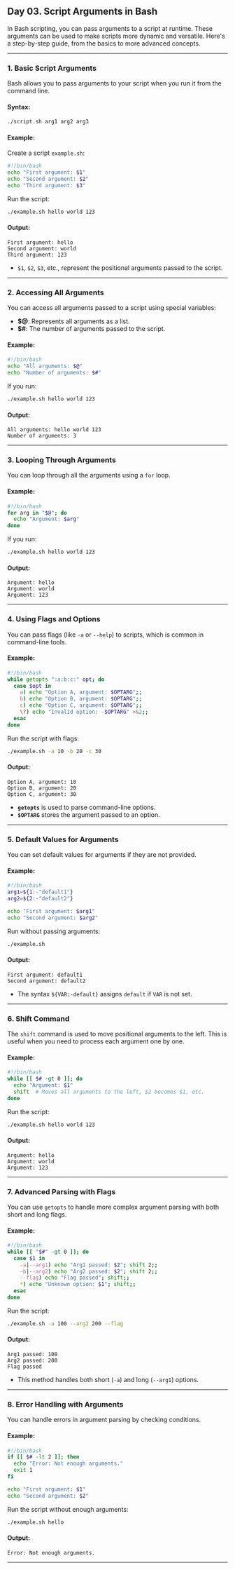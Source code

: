 ## Day 03. Script Arguments in Bash

In Bash scripting, you can pass arguments to a script at runtime. These arguments can be used to make scripts more dynamic and versatile. Here's a step-by-step guide, from the basics to more advanced concepts.

---

### 1. **Basic Script Arguments**
Bash allows you to pass arguments to your script when you run it from the command line.

#### Syntax:
```bash
./script.sh arg1 arg2 arg3
```

#### Example:
Create a script `example.sh`:
```bash
#!/bin/bash
echo "First argument: $1"
echo "Second argument: $2"
echo "Third argument: $3"
```

Run the script:
```bash
./example.sh hello world 123
```

#### Output:
```
First argument: hello
Second argument: world
Third argument: 123
```

- `$1`, `$2`, `$3`, etc., represent the positional arguments passed to the script.

---

### 2. **Accessing All Arguments**
You can access all arguments passed to a script using special variables:

- **$@**: Represents all arguments as a list.
- **$#**: The number of arguments passed to the script.

#### Example:
```bash
#!/bin/bash
echo "All arguments: $@"
echo "Number of arguments: $#"
```

If you run:
```bash
./example.sh hello world 123
```

#### Output:
```
All arguments: hello world 123
Number of arguments: 3
```

---

### 3. **Looping Through Arguments**
You can loop through all the arguments using a `for` loop.

#### Example:
```bash
#!/bin/bash
for arg in "$@"; do
  echo "Argument: $arg"
done
```

If you run:
```bash
./example.sh hello world 123
```

#### Output:
```
Argument: hello
Argument: world
Argument: 123
```

---

### 4. **Using Flags and Options**
You can pass flags (like `-a` or `--help`) to scripts, which is common in command-line tools.

#### Example:
```bash
#!/bin/bash
while getopts ":a:b:c:" opt; do
  case $opt in
    a) echo "Option A, argument: $OPTARG";;
    b) echo "Option B, argument: $OPTARG";;
    c) echo "Option C, argument: $OPTARG";;
    \?) echo "Invalid option: -$OPTARG" >&2;;
  esac
done
```

Run the script with flags:
```bash
./example.sh -a 10 -b 20 -c 30
```

#### Output:
```
Option A, argument: 10
Option B, argument: 20
Option C, argument: 30
```

- **`getopts`** is used to parse command-line options.
- **`$OPTARG`** stores the argument passed to an option.

---

### 5. **Default Values for Arguments**
You can set default values for arguments if they are not provided.

#### Example:
```bash
#!/bin/bash
arg1=${1:-"default1"}
arg2=${2:-"default2"}

echo "First argument: $arg1"
echo "Second argument: $arg2"
```

Run without passing arguments:
```bash
./example.sh
```

#### Output:
```
First argument: default1
Second argument: default2
```

- The syntax `${VAR:-default}` assigns `default` if `VAR` is not set.

---

### 6. **Shift Command**
The `shift` command is used to move positional arguments to the left. This is useful when you need to process each argument one by one.

#### Example:
```bash
#!/bin/bash
while [[ $# -gt 0 ]]; do
  echo "Argument: $1"
  shift  # Moves all arguments to the left, $2 becomes $1, etc.
done
```

Run the script:
```bash
./example.sh hello world 123
```

#### Output:
```
Argument: hello
Argument: world
Argument: 123
```

---

### 7. **Advanced Parsing with Flags**
You can use `getopts` to handle more complex argument parsing with both short and long flags.

#### Example:
```bash
#!/bin/bash
while [[ "$#" -gt 0 ]]; do
  case $1 in
    -a|--arg1) echo "Arg1 passed: $2"; shift 2;;
    -b|--arg2) echo "Arg2 passed: $2"; shift 2;;
    --flag) echo "Flag passed"; shift;;
    *) echo "Unknown option: $1"; shift;;
  esac
done
```

Run the script:
```bash
./example.sh -a 100 --arg2 200 --flag
```

#### Output:
```
Arg1 passed: 100
Arg2 passed: 200
Flag passed
```

- This method handles both short (`-a`) and long (`--arg1`) options.

---

### 8. **Error Handling with Arguments**
You can handle errors in argument parsing by checking conditions.

#### Example:
```bash
#!/bin/bash
if [[ $# -lt 2 ]]; then
  echo "Error: Not enough arguments."
  exit 1
fi

echo "First argument: $1"
echo "Second argument: $2"
```

Run the script without enough arguments:
```bash
./example.sh hello
```

#### Output:
```
Error: Not enough arguments.
```

---

